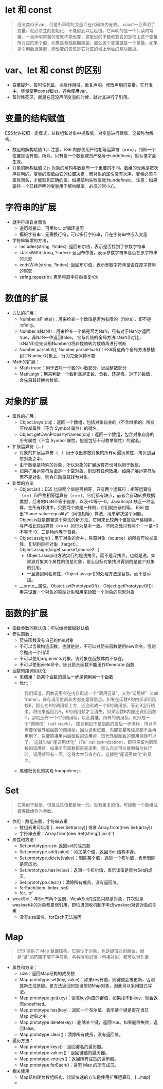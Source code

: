 # let 和 const
> 用法类似于var，但是所声明的变量只在代码块内有效。
> const一旦声明了变量，就必须立刻初始化，不能留到以后赋值。它声明的是一个只读的常量，一旦声明常量的值就不能改变，这里说的不能改变说的是栈上这个变量所对应的那个值，如果是基础数据类型，那么这个变量就是一个常量，如果是引用数据类型，能改变的仅仅是它对应的堆上地址的那块数据。
# var、let 和 const 的区别
- 变量提升、暂时性死区、块级作用域、重复声明、修改声明的变量。在开发中，尽量使用const和let，避免使用var。
- 暂时性死区，就是在还没声明变量的时候，就对其进行了引用。

# 变量的结构赋值
ES6允许按照一定模式，从数组和对象中提取值，对变量进行赋值，这被称为解构。
- 数组的解构赋值  1.js
注意，ES6 内部使用严格相等运算符（===），判断一个位置是否有值。所以，只有当一个数组成员严格等于undefined，默认值才会生效。
- 对象的解构赋值  2.js
对象的解构与数组有一个重要的不同。数组的元素是按次序排列的，变量的取值由它的位置决定；而对象的属性没有次序，变量必须与属性同名，才能取到正确的值。如果结构失败值就为undefined。
注意：如果要将一个已经声明的变量用于解构赋值，必须非常小心。

# 字符串的扩展
- 就字符串自身而言
    - 遍历器接口，可用for...of循环遍历
    - 模板字符串：无需换行符，可以多行字符串，且在字符串中嵌入变量
- 字符串新增的方法，
    - includes(string, ?index): 返回布尔值，表示是否找到了参数字符串
    - startsWith(string, ?index): 返回布尔值，表示参数字符串是否在原字符串的头部
    - endsWith(string, ?index): 返回布尔值，表示参数字符串是否在原字符串的尾部
    - string.repeat(n): 表示将原字符串重复n次

# 数值的扩展
- 方法的扩展：
    - Number.isFinite()：用来检查一个数值是否为有限的（finite），即不是Infinity。
    - Number.isNaN()：用来检查一个值是否为NaN，只有对于NaN才返回true，非NaN一律返回false。
    它与传统的全局方法isNaN()对比，isNaN()会先调用Number()将非数值转为数值再进行判断
    - Number.parseInt(), Number.parseFloat()：ES6将这两个全局方法移植到了Number对象上，行为完全保持不变
- Math的扩展：
    - Math.trunc：用于去除一个数的小数部分，返回整数部分
    - Math.sign：用来判断一个数到底是正数、负数、还是零。对于非数值，会先将其转换为数值。

# 对象的扩展
- 属性的扩展：
    - Object.keys(obj)：返回一个数组，包括对象自身的（不含继承的）所有可枚举属性（不含 Symbol 属性）的键名。
    - Object.getOwnPropertyNames(obj)：返回一个数组，包含对象自身的所有属性（不含 Symbol 属性，但是包括不可枚举属性）的键名。
- 扩展运算符（...）
    - 对象的扩展运算符（...）用于取出参数对象的所有可遍历属性，拷贝到当前对象之中。
    - 由于数组是特殊的对象，所以对象的扩展运算符也可以用于数组。
    - 如果扩展运算符后面是一个空对象，则没有任何效果。如果扩展运算符后面不是对象，则会自动将其转为对象。
- 新增的方法
    - Object.is()：ES5 比较两个值是否相等，只有两个运算符：相等运算符（==）和严格相等运算符（===）。它们都有缺点，前者会自动转换数据类型，后者的NaN不等于自身，以及+0等于-0。JavaScript 缺乏一种运算，在所有环境中，只要两个值是一样的，它们就应该相等。
    ES6 提出“Same-value equality”（同值相等）算法，用来解决这个问题。Object.is就是部署这个算法的新方法。它用来比较两个值是否严格相等，与严格比较运算符（===）的行为基本一致。
    不同之处只有两个：一是+0不等于-0，二是NaN等于自身。
    - Object.assign()：用于对象的合并，将源对象（source）的所有可枚举属性，复制到目标对象（target）。Object.assign(target,sourse1,sourse2...)
        - Object.assign()方法实行的是浅拷贝，而不是深拷贝。也就是说，如果源对象某个属性的值是对象，那么目标对象拷贝得到的是这个对象的引用。
        - 一旦遇到同名属性，Object.assign()的处理方法是替换，而不是添加。
    - __proto__属性，Object.setPrototypeOf()，Object.getPrototypeOf(): 用来设置一个对象的原型对象和用来读取一个对象的原型对象

# 函数的扩展
- 函数参数的默认值：可以给参数赋默认值
- 箭头函数：
    - 箭头函数没有自己的this对象
    - 不可以当做构造函数，也就是说，不可以对箭头函数使用new命令，否则会抛出一个错误
    - 不可以使用arguments对象，该对象在函数体内不存在。
    - 不可以使用yield命令，因此箭头函数不能用作Generator函数
- 函数的尾调用优化
    - 尾调用：指某个函数的最后一步是调用另一个函数
    - 优化：
    > 我们知道，函数调用会在内存形成一个“调用记录”，又称“调用帧”（call frame），保存调用位置和内部变量等信息。如果在函数A的内部调用函数B，那么在A的调用帧上方，还会形成一个B的调用帧。等到B运行结束，将结果返回到A，B的调用帧才会消失。如果函数B内部还调用函数C，那就还有一个C的调用帧，以此类推。所有的调用帧，就形成一个“调用栈”（call stack）。
    > 尾调用由于是函数的最后一步操作，所以不需要保留外层函数的调用帧，因为调用位置、内部变量等信息都不会再用到了，只要直接用内层函数的调用帧，取代外层函数的调用帧就可以了。
    这就叫做“尾调用优化”（Tail call optimization），即只保留内层函数的调用帧。如果所有函数都是尾调用，那么完全可以做到每次执行时，调用帧只有一项，这将大大节省内存。这就是“尾调用优化”的意义。
    - 尾递归优化的实现  trampoline.js

# Set 
> 它类似于数组，但是成员值都是唯一的，没有重复的值。可接收一个数组或者类数组作为参数。
- 作用：数组去重，字符串去重
    - 数组去重可以用 [...new Set(array)] 或者 Array.from(new Set(array))
    - 字符串去重：Array.from(new Set(string)).join('')
- 属性和方法：
    - Set.prototype.size: 返回set的成员数
    - Set.prototype.add(value)：添加某个值，返回 Set 结构本身。
    - Set.prototype.delete(value)：删除某个值，返回一个布尔值，表示删除是否成功。
    - Set.prototype.has(value)：返回一个布尔值，表示该值是否为Set的成员。
    - Set.prototype.clear()：清除所有成员，没有返回值。
    - forEach(item, index, set)
    - for...of
- weakSet：与Set有两个区别，WeakSet的成员只能是对象，其次就是weakset中的对象都是弱引用，即垃圾回收机制不考虑weakset对该对象的引用
    - 没有size属性，forEach无法遍历

# Map
> ES6 提供了 Map 数据结构。它类似于对象，也是键值对的集合，但是“键”的范围不限于字符串，各种类型的值（包括对象）都可以当作键。
- 属性和方法：
    - size：返回Map结构的成员数
    - Map.prototype.set(key, value)：如果key有值，则键值会被更新，否则就新生成该键。该方法返回的是当前的Map对象，因此可以采用链式写法。
    - Map.prototype.get(key)：读取key对应的键值，如果找不到key，就会返回undefined。
    - Map.prototype.has(key)：返回一个布尔值，表示某个键是否在当前 Map 对象之中。
    - Map.prototype.delete(key)：删除某个键，返回true。如果删除失败，返回false。
    - Map.prototype.clear()：清除所有成员，没有返回值。
- 遍历方法：
    - Map.prototype.keys()：返回键名的遍历器。
    - Map.prototype.values()：返回键值的遍历器。
    - Map.prototype.entries()：返回所有成员的遍历器。
    - Map.prototype.forEach()：遍历 Map 的所有成员。
- 相关使用
    - Map结构转为数组结构，比较快速的方法是使用扩展运算符。[...map]
    - 